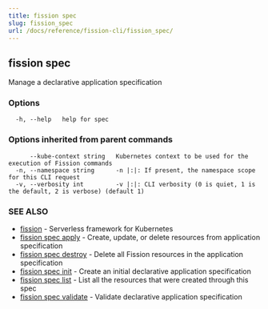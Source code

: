 ```yaml
---
title: fission spec
slug: fission_spec
url: /docs/reference/fission-cli/fission_spec/
---
```

## fission spec

Manage a declarative application specification

### Options

```
  -h, --help   help for spec
```

### Options inherited from parent commands

```
      --kube-context string   Kubernetes context to be used for the execution of Fission commands
  -n, --namespace string      -n |:|: If present, the namespace scope for this CLI request
  -v, --verbosity int         -v |:|: CLI verbosity (0 is quiet, 1 is the default, 2 is verbose) (default 1)
```

### SEE ALSO

* [fission](/docs/reference/fission-cli/fission/)	 - Serverless framework for Kubernetes
* [fission spec apply](/docs/reference/fission-cli/fission_spec_apply/)	 - Create, update, or delete resources from application specification
* [fission spec destroy](/docs/reference/fission-cli/fission_spec_destroy/)	 - Delete all Fission resources in the application specification
* [fission spec init](/docs/reference/fission-cli/fission_spec_init/)	 - Create an initial declarative application specification
* [fission spec list](/docs/reference/fission-cli/fission_spec_list/)	 - List all the resources that were created through this spec
* [fission spec validate](/docs/reference/fission-cli/fission_spec_validate/)	 - Validate declarative application specification

